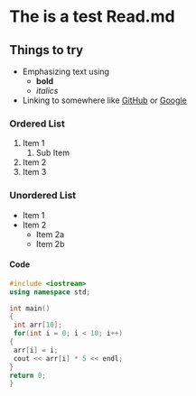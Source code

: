 # The is a test Read.md

## Things to try
* Emphasizing text using
  * __bold__
  * *italics*
* Linking to somewhere like [GitHub](http://github.com) or [Google](https://google.com)

### Ordered List
1. Item 1
   1. Sub Item
1. Item 2
1. Item 3


### Unordered List
* Item 1
* Item 2
  * Item 2a
  * Item 2b

#### Code
```c++
#include <iostream>
using namespace std;

int main()
{
 int arr[10];
 for(int i = 0; i < 10; i++)
{
 arr[i] = i;
 cout << arr[i] * 5 << endl;
}
return 0;
}
